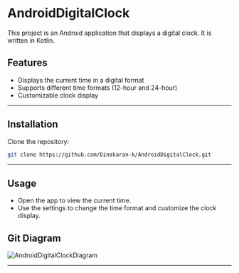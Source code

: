 # AndroidDigitalClock

This project is an Android application that displays a digital clock. It is written in Kotlin.

## Features

- Displays the current time in a digital format
- Supports different time formats (12-hour and 24-hour)
- Customizable clock display

---

## Installation

 Clone the repository:
   ```sh
   git clone https://github.com/Dinakaran-k/AndroidDigitalClock.git
   ```

---

## Usage
- Open the app to view the current time.
- Use the settings to change the time format and customize the clock display.
   

## Git Diagram
![AndroidDigitalClockDiagram](https://github.com/user-attachments/assets/17939bce-fe05-401b-863a-1e51d0ada211)



---
                                                                                
